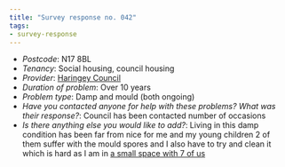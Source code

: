 ```yaml
---
title: "Survey response no. 042"
tags: 
- survey-response
---
```


- *Postcode*: N17 8BL  
- *Tenancy*: Social housing, council housing  
- *Provider*: [Haringey Council](providers/haringey) 
- *Duration of problem*: Over 10 years  
- *Problem type*: Damp and mould (both ongoing)  
- *Have you contacted anyone for help with these problems? What was their response?*: Council has been contacted number of occasions   
- *Is there anything else you would like to add?*: Living in this damp condition has been far from nice for me and my young children 2 of them suffer with the mould spores and I also have to try and clean it which is hard as I am in [a small space with 7 of us](cause-effect-affect/overcrowding)